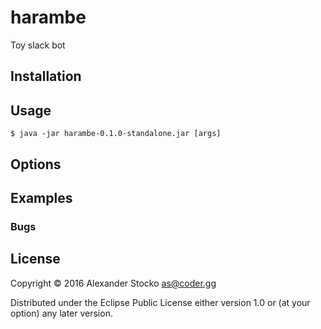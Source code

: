 # harambe

Toy slack bot

## Installation

## Usage

    $ java -jar harambe-0.1.0-standalone.jar [args]

## Options

## Examples

### Bugs

## License

Copyright © 2016 Alexander Stocko <as@coder.gg>

Distributed under the Eclipse Public License either version 1.0 or (at
your option) any later version.
